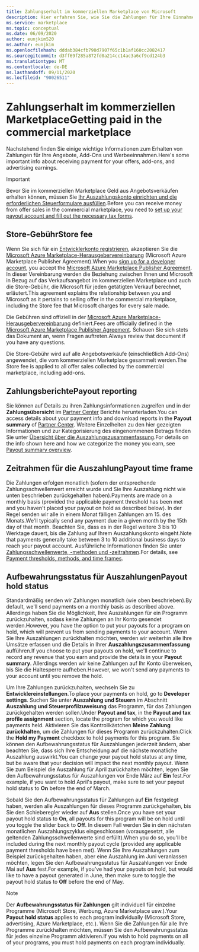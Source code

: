 ```yaml
---
title: Zahlungserhalt im kommerziellen Marketplace von Microsoft
description: Hier erfahren Sie, wie Sie die Zahlungen für Ihre Einnahmen im kommerziellen Marketplace von Microsoft erhalten.
ms.service: marketplace
ms.topic: conceptual
ms.date: 06/09/2020
author: eunjkim520
ms.author: eunjkim
ms.openlocfilehash: dddab384cfb790d7907f65c1b1af160cc2082417
ms.sourcegitcommit: d3ff69f285a872fd0a214cc14ac3a6cf9cd124b3
ms.translationtype: MT
ms.contentlocale: de-DE
ms.lasthandoff: 09/11/2020
ms.locfileid: "90026511"
---
```

# <a name="getting-paid-in-the-commercial-marketplace"></a><span data-ttu-id="14ce8-103">Zahlungserhalt im kommerziellen Marketplace</span><span class="sxs-lookup"><span data-stu-id="14ce8-103">Getting paid in the commercial marketplace</span></span>

<span data-ttu-id="14ce8-104">Nachstehend finden Sie einige wichtige Informationen zum Erhalten von Zahlungen für Ihre Angebote, Add-Ons und Werbeeinnahmen.</span><span class="sxs-lookup"><span data-stu-id="14ce8-104">Here's some important info about receiving payment for your offers, add-ons, and advertising earnings.</span></span>

> [!IMPORTANT]
> <span data-ttu-id="14ce8-105">Bevor Sie im kommerziellen Marketplace Geld aus Angebotsverkäufen erhalten können, müssen Sie [Ihr Auszahlungskonto einrichten und die erforderlichen Steuerformulare ausfüllen](marketplace-payout-account-setup.md).</span><span class="sxs-lookup"><span data-stu-id="14ce8-105">Before you can receive money from offer sales in the commercial marketplace, you need to [set up your payout account and fill out the necessary tax forms](marketplace-payout-account-setup.md).</span></span>

## <a name="store-fee"></a><span data-ttu-id="14ce8-106">Store-Gebühr</span><span class="sxs-lookup"><span data-stu-id="14ce8-106">Store fee</span></span>

<span data-ttu-id="14ce8-107">Wenn Sie sich für ein [Entwicklerkonto registrieren](https://go.microsoft.com/fwlink/p/?LinkID=615100), akzeptieren Sie die [Microsoft Azure Marketplace-Herausgebervereinbarung](https://go.microsoft.com/fwlink/p/?LinkID=699560) (Microsoft Azure Marketplace Publisher Agreement).</span><span class="sxs-lookup"><span data-stu-id="14ce8-107">When you [sign up for a developer account](https://go.microsoft.com/fwlink/p/?LinkID=615100), you accept the [Microsoft Azure Marketplace Publisher Agreement](https://go.microsoft.com/fwlink/p/?LinkID=699560).</span></span> <span data-ttu-id="14ce8-108">In dieser Vereinbarung werden die Beziehung zwischen Ihnen und Microsoft in Bezug auf das Verkaufsangebot im kommerziellen Marketplace und auch die Store-Gebühr, die Microsoft für jeden getätigten Verkauf berechnet, erläutert.</span><span class="sxs-lookup"><span data-stu-id="14ce8-108">This agreement explains the relationship between you and Microsoft as it pertains to selling offer in the commercial marketplace, including the Store fee that Microsoft charges for every sale made.</span></span>

<span data-ttu-id="14ce8-109">Die Gebühren sind offiziell in der [Microsoft Azure Marketplace-Herausgebervereinbarung](https://go.microsoft.com/fwlink/p/?LinkID=699560) definiert.</span><span class="sxs-lookup"><span data-stu-id="14ce8-109">Fees are officially defined in the [Microsoft Azure Marketplace Publisher Agreement](https://go.microsoft.com/fwlink/p/?LinkID=699560).</span></span> <span data-ttu-id="14ce8-110">Schauen Sie sich stets das Dokument an, wenn Fragen auftreten.</span><span class="sxs-lookup"><span data-stu-id="14ce8-110">Always review that document if you have any questions.</span></span>

<span data-ttu-id="14ce8-111">Die Store-Gebühr wird auf alle Angebotsverkäufe (einschließlich Add-Ons) angewendet, die vom kommerziellen Marketplace gesammelt werden.</span><span class="sxs-lookup"><span data-stu-id="14ce8-111">The Store fee is applied to all offer sales collected by the commercial marketplace, including add-ons.</span></span>

## <a name="payout-reporting"></a><span data-ttu-id="14ce8-112">Zahlungsberichte</span><span class="sxs-lookup"><span data-stu-id="14ce8-112">Payout reporting</span></span>

<span data-ttu-id="14ce8-113">Sie können auf Details zu ihren Zahlungsinformationen zugreifen und in der **Zahlungsübersicht** im [Partner Center](https://partner.microsoft.com/dashboard) Berichte herunterladen.</span><span class="sxs-lookup"><span data-stu-id="14ce8-113">You can access details about your payment info and download reports in the **Payout summary** of [Partner Center](https://partner.microsoft.com/dashboard).</span></span> <span data-ttu-id="14ce8-114">Weitere Einzelheiten zu den hier gezeigten Informationen und zur Kategorisierung des eingenommenen Betrags finden Sie unter [Übersicht über die Auszahlungszusammenfassung](/azure/marketplace/payout-summary-overview).</span><span class="sxs-lookup"><span data-stu-id="14ce8-114">For details on the info shown here and how we categorize the money you earn, see [Payout summary overview](/azure/marketplace/payout-summary-overview).</span></span>

## <a name="payout-time-frame"></a><span data-ttu-id="14ce8-115">Zeitrahmen für die Auszahlung</span><span class="sxs-lookup"><span data-stu-id="14ce8-115">Payout time frame</span></span>

<span data-ttu-id="14ce8-116">Die Zahlungen erfolgen monatlich (sofern der entsprechende Zahlungsschwellenwert erreicht wurde und Sie Ihre Auszahlung nicht wie unten beschrieben zurückgehalten haben).</span><span class="sxs-lookup"><span data-stu-id="14ce8-116">Payments are made on a monthly basis (provided the applicable payment threshold has been met and you haven't placed your payout on hold as described below).</span></span> <span data-ttu-id="14ce8-117">In der Regel senden wir alle in einem Monat fälligen Zahlungen am 15. des Monats.</span><span class="sxs-lookup"><span data-stu-id="14ce8-117">We'll typically send any payment due in a given month by the 15th day of that month.</span></span> <span data-ttu-id="14ce8-118">Beachten Sie, dass es in der Regel weitere 3 bis 10 Werktage dauert, bis die Zahlung auf Ihrem Auszahlungskonto eingeht.</span><span class="sxs-lookup"><span data-stu-id="14ce8-118">Note that payments generally take between 3 to 10 additional business days to reach your payout account.</span></span> <span data-ttu-id="14ce8-119">Ausführliche Informationen finden Sie unter [Zahlungsschwellenwerte, -methoden und -zeitrahmen](/azure/marketplace/payment-thresholds-methods-timeframes).</span><span class="sxs-lookup"><span data-stu-id="14ce8-119">For details, see [Payment thresholds, methods, and time frames](/azure/marketplace/payment-thresholds-methods-timeframes).</span></span>

## <a name="payout-hold-status"></a><span data-ttu-id="14ce8-120">Aufbewahrungsstatus für Auszahlungen</span><span class="sxs-lookup"><span data-stu-id="14ce8-120">Payout hold status</span></span>

<span data-ttu-id="14ce8-121">Standardmäßig senden wir Zahlungen monatlich (wie oben beschrieben).</span><span class="sxs-lookup"><span data-stu-id="14ce8-121">By default, we'll send payments on a monthly basis as described above.</span></span> <span data-ttu-id="14ce8-122">Allerdings haben Sie die Möglichkeit, Ihre Auszahlungen für ein Programm zurückzuhalten, sodass keine Zahlungen an Ihr Konto gesendet werden.</span><span class="sxs-lookup"><span data-stu-id="14ce8-122">However, you have the option to put your payouts for a program on hold, which will prevent us from sending payments to your account.</span></span> <span data-ttu-id="14ce8-123">Wenn Sie Ihre Auszahlungen zurückhalten möchten, werden wir weiterhin alle Ihre Umsätze erfassen und die Details in Ihrer **Auszahlungszusammenfassung** aufführen.</span><span class="sxs-lookup"><span data-stu-id="14ce8-123">If you choose to put your payouts on hold, we'll continue to record any revenue that you earn and provide the details in your **Payout summary**.</span></span> <span data-ttu-id="14ce8-124">Allerdings werden wir keine Zahlungen auf Ihr Konto überweisen, bis Sie die Haltesperre aufheben.</span><span class="sxs-lookup"><span data-stu-id="14ce8-124">However, we won't send any payments to your account until you remove the hold.</span></span>

<span data-ttu-id="14ce8-125">Um Ihre Zahlungen zurückzuhalten, wechseln Sie zu **Entwicklereinstellungen**.</span><span class="sxs-lookup"><span data-stu-id="14ce8-125">To place your payments on hold, go to **Developer settings**.</span></span> <span data-ttu-id="14ce8-126">Suchen Sie unter **Auszahlung und Steuern** im Abschnitt **Auszahlung und Steuerprofilzuweisung** das Programm, für das Zahlungen zurückgehalten werden sollen.</span><span class="sxs-lookup"><span data-stu-id="14ce8-126">Under **Payout and tax**, in the **Payout and tax profile assignment** section, locate the program for which you would like payments held.</span></span> <span data-ttu-id="14ce8-127">Aktivieren Sie das Kontrollkästchen **Meine Zahlung zurückhalten**, um die Zahlungen für dieses Programm zurückzuhalten.</span><span class="sxs-lookup"><span data-stu-id="14ce8-127">Click the **Hold my Payment** checkbox to hold payments for this program.</span></span> <span data-ttu-id="14ce8-128">Sie können den Aufbewahrungsstatus für Auszahlungen jederzeit ändern, aber beachten Sie, dass sich Ihre Entscheidung auf die nächste monatliche Auszahlung auswirkt.</span><span class="sxs-lookup"><span data-stu-id="14ce8-128">You can change your payout hold status at any time, but be aware that your decision will impact the next monthly payout.</span></span> <span data-ttu-id="14ce8-129">Wenn Sie zum Beispiel die Auszahlung für April zurückhalten möchten, legen Sie den Aufbewahrungsstatus für Auszahlungen vor Ende März auf **Ein** fest.</span><span class="sxs-lookup"><span data-stu-id="14ce8-129">For example, if you want to hold April's payout, make sure to set your payout hold status to **On** before the end of March.</span></span>

<span data-ttu-id="14ce8-130">Sobald Sie den Aufbewahrungsstatus für Zahlungen auf **Ein** festgelegt haben, werden alle Auszahlungen für dieses Programm zurückgehalten, bis Sie den Schieberegler wieder auf **Aus** stellen.</span><span class="sxs-lookup"><span data-stu-id="14ce8-130">Once you have set your payout hold status to **On**, all payouts for this program will be on hold until you toggle the slider back to **Off**.</span></span> <span data-ttu-id="14ce8-131">In diesem Fall werden Sie in den nächsten monatlichen Auszahlungszyklus eingeschlossen (vorausgesetzt, alle geltenden Zahlungsschwellenwerte sind erfüllt).</span><span class="sxs-lookup"><span data-stu-id="14ce8-131">When you do so, you'll be included during the next monthly payout cycle (provided any applicable payment thresholds have been met).</span></span> <span data-ttu-id="14ce8-132">Wenn Sie Ihre Auszahlungen zum Beispiel zurückgehalten haben, aber eine Auszahlung im Juni veranlassen möchten, legen Sie den Aufbewahrungsstatus für Auszahlungen vor Ende Mai auf **Aus** fest.</span><span class="sxs-lookup"><span data-stu-id="14ce8-132">For example, if you've had your payouts on hold, but would like to have a payout generated in June, then make sure to toggle the payout hold status to **Off** before the end of May.</span></span>

> [!NOTE]
> <span data-ttu-id="14ce8-133">Der **Aufbewahrungsstatus für Zahlungen** gilt individuell für einzelne Programme (Microsoft Store, Werbung, Azure Marketplace usw.).</span><span class="sxs-lookup"><span data-stu-id="14ce8-133">Your **Payout hold status** applies to each program individually (Microsoft Store, advertising, Azure Marketplace, etc.).</span></span> <span data-ttu-id="14ce8-134">Wenn Sie die Zahlungen für alle Ihre Programme zurückhalten möchten, müssen Sie den Aufbewahrungsstatus für jedes einzelne Programm aktivieren.</span><span class="sxs-lookup"><span data-stu-id="14ce8-134">If you wish to hold payments on all of your programs, you must hold payments on each program individually.</span></span>

